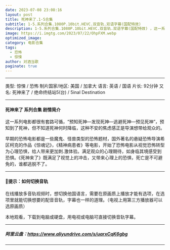 ```yaml
---
date: 2023-07-08 23:08:16
layout: post
title: 死神来了.1-5合集
subtitle: 1-5.系列合集.1080P.10bit.HEVC.双音轨.双语字幕(国配特效) 
description: 1-5.系列合集.1080P.10bit.HEVC.双音轨.双语字幕(国配特效) ，这一系列电影都很有套路可循，“预知死神—发现死神—逃避死神—预见死神”，预知到了死神，但不知道死神何时降临，这种不安的焦虑感正是导演想带给观众的...
image: https://i.imgtg.com/2023/07/22/OhpFXM.webp
optimized_image: 
category: 电影合集
tags:
  - 恐怖
  - 惊悚
author: 对酒当歌
paginate: true
---
```



---

类型: 惊悚 / 恐怖
制片国家/地区: 美国 / 加拿大
语言: 英语 / 国语
片长: 92分钟
又名: 死神来了 / 绝命终结站5(台) / 5inal Destination

---

#### 死神来了 系列合集 剧情简介

这一系列电影都很有套路可循，“预知死神—发现死神—逃避死神—预见死神”，预知到了死神，但不知道死神何时降临，这种不安的焦虑感正是导演想带给观众的。

早期的恐怖电影都是一些魔鬼、怪兽类型的恐怖题材，国外著名的悬疑恐怖导演希区柯克的作品《惊魂记》，《精神病患者》等电影，开始了恐怖电影从视觉恐怖转型为心理恐惧，给人带来更加刺.激体验。满足观众的心理期待，如身临其境感受到恐惧。《死神来了》既满足了视觉上的冲击，又带来心理上的恐惧，死亡是不可避免的，谁都逃脱不了。

---

#### 🔔提示：如何切换音轨

在线播放多音轨视频时，想切换他国语言，需要在原画质上播放才能有选项，在选项里就能切换想要的配音音轨，字幕也一样的道理。（电视上用第三方播放器可以选原画质）

本地观看，下载到电脑或硬盘，用电视或电脑可直接切换音轨字幕。

---

##### 阿里云盘：<https://www.aliyundrive.com/s/uarxCqK6gbg>

---
